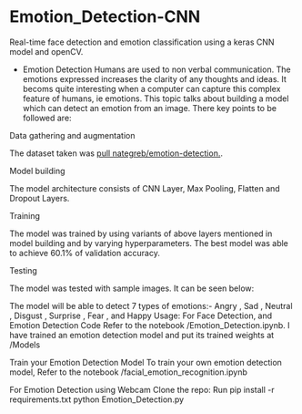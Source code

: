 # Emotion_Detection-CNN
Real-time face detection and emotion classification using a keras CNN model and openCV.


- Emotion Detection
Humans are used to non verbal communication. The emotions expressed increases the clarity of any thoughts and ideas. It becoms quite interesting when a computer can capture this complex feature of humans, ie emotions. This topic talks about building a model which can detect an emotion from an image. There key points to be followed are:

Data gathering and augmentation

The dataset taken was [ pull nategreb/emotion-detection.](https://www.kaggle.com/code/nategreb/emotion-detection/input).

Model building

The model architecture consists of CNN Layer, Max Pooling, Flatten and Dropout Layers.

Training

The model was trained by using variants of above layers mentioned in model building and by varying hyperparameters. The best model was able to achieve 60.1% of validation accuracy.

Testing

The model was tested with sample images. It can be seen below:

The model will be able to detect 7 types of emotions:-
Angry , Sad , Neutral , Disgust , Surprise , Fear , and Happy
Usage:
For Face Detection, and Emotion Detection Code
Refer to the notebook /Emotion_Detection.ipynb.
I have trained an emotion detection model and put its trained weights at /Models

Train your Emotion Detection Model
To train your own emotion detection model, Refer to the notebook /facial_emotion_recognition.ipynb

For Emotion Detection using Webcam
Clone the repo:
Run pip install -r requirements.txt
 python Emotion_Detection.py
